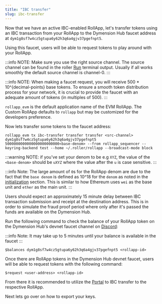 ```yaml
---
title: "IBC transfer"
slug: ibc-transfer
---
```


Now that we have an active IBC-enabled RollApp, let's transfer tokens using an IBC transaction from your RollApp to the Dymension Hub faucet address at `dym1g8sf7w4cz5gtupa6y62h3q6a4gjv37pgefnpt5`.

Using this faucet, users will be able to request tokens to play around with your RollApp.

:::info NOTE:
Make sure you use the right source channel. The source channel can be found in the roller [Run](run) terminal output.
Usually if all works smoothly the default source channel is channel-0.
:::

:::info NOTE:
When making a faucet request, you will receive 500 \* 10^{decimal-points} base tokens.
To ensure a smooth token distribution process for your network, it is crucial to provide the faucet with an adequate amount of tokens (in multiples of 500).
:::

`rollapp_evm` is the default application name of the EVM RollApp. The Custom RollApp defaults to `rollapp` but may be customized for the developers preference.

Now lets transfer some tokens to the faucet address:

```
rollapp_evm tx ibc-transfer transfer transfer <src-channel> dym1g8sf7w4cz5gtupa6y62h3q6a4gjv37pgefnpt5 5000000000000000000000000<base-denom> --from rollapp_sequencer --keyring-backend test --home ~/.roller/rollapp --broadcast-mode block
```

:::warning NOTE:
if you've set your denom to be e.g `XYZ`, the value of the `<base-denom>` should be `uXYZ` where the value after the `u` is case sensitive.
:::

:::info Note:
The large amount of `0`s for the RollApp denom are due to the fact that the `base denom` is defined as 10^18 for the `denom` as noted in the [initialization](/docs/build/quick-start/roller-quick/initialize.mdx) section.
This is similar to how Ethereum uses `wei` as the base unit and `ether` as the main unit.
:::

Users should expect an approximately 15 minute delay between IBC transaction submission and receipt at the destination address.
This is in order to simulate the fraud proof period where only after it's passed the funds are available on the Dymension Hub.

Run the following command to check the balance of your RollApp token on the Dymension Hub's devnet faucet channel on [Discord](https://discord.com/invite/dymension):

:::info Note:
It may take up to 5 minutes until your balance is available in the faucet
:::

```
$balances dym1g8sf7w4cz5gtupa6y62h3q6a4gjv37pgefnpt5 <rollapp-id>
```

Once there are RollApp tokens in the Dymension Hub devnet faucet, users will be able to request tokens with the following command:

```
$request <user-address> <rollapp-id>
```

From there it is recommended to utilize the [Portal](https://portal.dymension.xyz/) to IBC transfer to the respective RollApp.

Next lets go over on how to export your keys.
